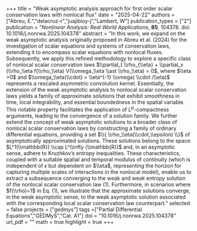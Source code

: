 +++
title = "Weak asymptotic analysis approach for first order scalar conservation laws with nonlocal flux"
date = "2025-04-22"
authors = ["Abreu, E.","delacruz-r","juajibioy-j","Lambert, W"]
publication_types = ["2"]
publication = "*Nonlinear Analysis: Real World Applications*, **85**, 104378. doi: 10.1016/j.nonrwa.2025.104378"
abstract = "In this work, we expand on the weak asymptotic analysis originally proposed in Abreu et al. (2024) for the investigation of scalar equations and systems of conservation laws, extending it to encompass scalar equations with nonlocal fluxes. Subsequently, we apply this refined methodology to explore a specific class of nonlocal scalar conservation laws $\\partial_t \\rho_{\\eta} + \\partial_x (\\rho_\\eta f(\\rho_\\eta) V(\\omega_\\eta \\ast \\rho_\\eta) = 0$, where $\\eta >0$ and $\\omega_\\eta(\\cdot) = \\eta^{-1} \\omega( \\cdot /\\eta)$ represents a rescaled asymmetric convolution kernel. Essentially, the extension of the weak asymptotic analysis to nonlocal scalar conservation laws yields a family of approximate solutions that exhibit smoothness in time, local integrability, and essential boundedness in the spatial variable. This notable property facilitates the application of $L^p$-compactness arguments, leading to the convergence of a solution family. We further extend the concept of weak asymptotic solutions to a broader class of nonlocal scalar conservation laws by constructing a family of ordinary differential equations, providing a set $\\{ \\rho_\\eta(\\cdot,\\epsilon) \\}$ of asymptotically approximated solutions. These solutions belong to the space $L^1(\\mathbb{R}) \\cap L^\\infty (\\mathbb{R})$ and, in an asymptotic sense, adhere to Kruzhkov’s entropy inequalities. These characteristics, coupled with a suitable spatial and temporal modulus of continuity (which is independent of $\epsilon$ but dependent on $\\eta$, representing the horizon for capturing multiple scales of interactions in the nonlocal model), enable us to extract a subsequence converging to the weak and weak entropy solution of the nonlocal scalar conservation law (1). Furthermore, in scenarios where $f(\\rho)=1$ in Eq. (1), we illustrate that the approximate solutions converge, in the weak asymptotic sense, to the weak asymptotic solution associated with the corresponding local scalar conservation law counterpart."
selected = false
projects = ["gedmys"]
tags =["Partial Differential Equations","GEDMyS","Cat. A1"]
doi = "10.1016/j.nonrwa.2025.104378"
url_pdf = ""
math = true
highlight = true
+++

